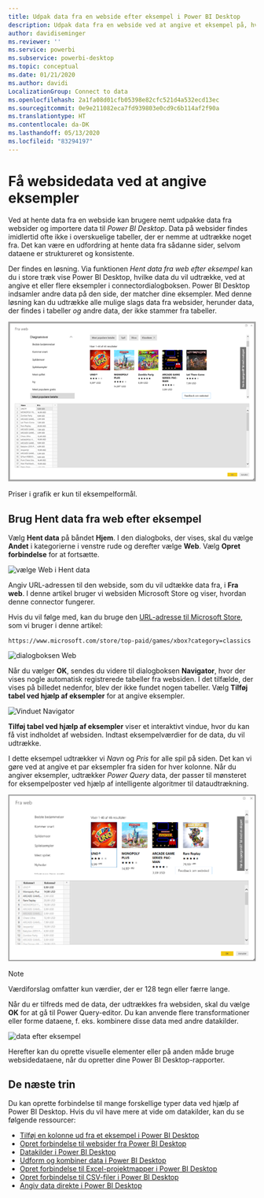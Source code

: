 ```yaml
---
title: Udpak data fra en webside efter eksempel i Power BI Desktop
description: Udpak data fra en webside ved at angive et eksempel på, hvad du ønsker at hente
author: davidiseminger
ms.reviewer: ''
ms.service: powerbi
ms.subservice: powerbi-desktop
ms.topic: conceptual
ms.date: 01/21/2020
ms.author: davidi
LocalizationGroup: Connect to data
ms.openlocfilehash: 2a1fa08d01cfb05398e82cfc521d4a532ecd13ec
ms.sourcegitcommit: 0e9e211082eca7fd939803e0cd9c6b114af2f90a
ms.translationtype: HT
ms.contentlocale: da-DK
ms.lasthandoff: 05/13/2020
ms.locfileid: "83294197"
---
```

# <a name="get-webpage-data-by-providing-examples"></a>Få websidedata ved at angive eksempler

Ved at hente data fra en webside kan brugere nemt udpakke data fra websider og importere data til *Power BI Desktop*. Data på websider findes imidlertid ofte ikke i overskuelige tabeller, der er nemme at udtrække noget fra. Det kan være en udfordring at hente data fra sådanne sider, selvom dataene er struktureret og konsistente.

Der findes en løsning. Via funktionen *Hent data fra web efter eksempel* kan du i store træk vise Power BI Desktop, hvilke data du vil udtrække, ved at angive et eller flere eksempler i connectordialogboksen. Power BI Desktop indsamler andre data på den side, der matcher dine eksempler. Med denne løsning kan du udtrække alle mulige slags data fra websider, herunder data, der findes i tabeller *og* andre data, der ikke stammer fra tabeller.

![Hent data fra web efter eksempel](media/desktop-connect-to-web-by-example/web-by-example_01.png)

Priser i grafik er kun til eksempelformål.

## <a name="using-get-data-from-web-by-example"></a>Brug Hent data fra web efter eksempel

Vælg **Hent data** på båndet **Hjem**. I den dialogboks, der vises, skal du vælge **Andet** i kategorierne i venstre rude og derefter vælge **Web**. Vælg **Opret forbindelse** for at fortsætte.

![vælge Web i Hent data](media/desktop-connect-to-web-by-example/web-by-example_03.png)

Angiv URL-adressen til den webside, som du vil udtække data fra, i **Fra web**. I denne artikel bruger vi websiden Microsoft Store og viser, hvordan denne connector fungerer.

Hvis du vil følge med, kan du bruge den [URL-adresse til Microsoft Store](https://www.microsoft.com/store/top-paid/games/xbox?category=classics), som vi bruger i denne artikel:

    https://www.microsoft.com/store/top-paid/games/xbox?category=classics

![dialogboksen Web](media/desktop-connect-to-web-by-example/web-by-example_04.png)

Når du vælger **OK**, sendes du videre til dialogboksen **Navigator**, hvor der vises nogle automatisk registrerede tabeller fra websiden. I det tilfælde, der vises på billedet nedenfor, blev der ikke fundet nogen tabeller. Vælg **Tilføj tabel ved hjælp af eksempler** for at angive eksempler.

![Vinduet Navigator](media/desktop-connect-to-web-by-example/web-by-example_05.png)

**Tilføj tabel ved hjælp af eksempler** viser et interaktivt vindue, hvor du kan få vist indholdet af websiden. Indtast eksempelværdier for de data, du vil udtrække.

I dette eksempel udtrækker vi *Navn* og *Pris* for alle spil på siden. Det kan vi gøre ved at angive et par eksempler fra siden for hver kolonne. Når du angiver eksempler, udtrækker *Power Query* data, der passer til mønsteret for eksempelposter ved hjælp af intelligente algoritmer til dataudtrækning.

![data efter eksempel](media/desktop-connect-to-web-by-example/web-by-example_06.png)

> [!NOTE]
> Værdiforslag omfatter kun værdier, der er 128 tegn eller færre lange.

Når du er tilfreds med de data, der udtrækkes fra websiden, skal du vælge **OK** for at gå til Power Query-editor. Du kan anvende flere transformationer eller forme dataene, f. eks. kombinere disse data med andre datakilder.

![data efter eksempel](media/desktop-connect-to-web-by-example/web-by-example_07.png)

Herefter kan du oprette visuelle elementer eller på anden måde bruge websidedataene, når du opretter dine Power BI Desktop-rapporter.

## <a name="next-steps"></a>De næste trin

Du kan oprette forbindelse til mange forskellige typer data ved hjælp af Power BI Desktop. Hvis du vil have mere at vide om datakilder, kan du se følgende ressourcer:

* [Tilføj en kolonne ud fra et eksempel i Power BI Desktop](../create-reports/desktop-add-column-from-example.md)
* [Opret forbindelse til websider fra Power BI Desktop](desktop-connect-to-web.md)
* [Datakilder i Power BI Desktop](desktop-data-sources.md)
* [Udform og kombiner data i Power BI Desktop](desktop-shape-and-combine-data.md)
* [Opret forbindelse til Excel-projektmapper i Power BI Desktop](desktop-connect-excel.md)
* [Opret forbindelse til CSV-filer i Power BI Desktop](desktop-connect-csv.md)
* [Angiv data direkte i Power BI Desktop](desktop-enter-data-directly-into-desktop.md)
